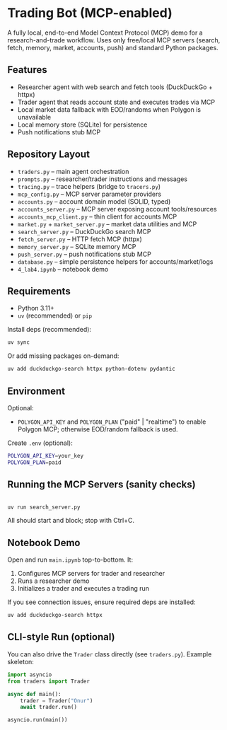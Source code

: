 # Trading Bot (MCP-enabled)

A fully local, end-to-end Model Context Protocol (MCP) demo for a research-and-trade workflow. Uses only free/local MCP servers (search, fetch, memory, market, accounts, push) and standard Python packages.

## Features
- Researcher agent with web search and fetch tools (DuckDuckGo + httpx)
- Trader agent that reads account state and executes trades via MCP
- Local market data fallback with EOD/randoms when Polygon is unavailable
- Local memory store (SQLite) for persistence
- Push notifications stub MCP

## Repository Layout
- `traders.py` – main agent orchestration
- `prompts.py` – researcher/trader instructions and messages
- `tracing.py` – trace helpers (bridge to `tracers.py`)
- `mcp_config.py` – MCP server parameter providers
- `accounts.py` – account domain model (SOLID, typed)
- `accounts_server.py` – MCP server exposing account tools/resources
- `accounts_mcp_client.py` – thin client for accounts MCP
- `market.py` + `market_server.py` – market data utilities and MCP
- `search_server.py` – DuckDuckGo search MCP
- `fetch_server.py` – HTTP fetch MCP (httpx)
- `memory_server.py` – SQLite memory MCP
- `push_server.py` – push notifications stub MCP
- `database.py` – simple persistence helpers for accounts/market/logs
- `4_lab4.ipynb` – notebook demo

## Requirements
- Python 3.11+
- `uv` (recommended) or `pip`

Install deps (recommended):
```bash
uv sync
```

Or add missing packages on-demand:
```bash
uv add duckduckgo-search httpx python-dotenv pydantic
```

## Environment
Optional:
- `POLYGON_API_KEY` and `POLYGON_PLAN` ("paid" | "realtime") to enable Polygon MCP; otherwise EOD/random fallback is used.

Create `.env` (optional):
```bash
POLYGON_API_KEY=your_key
POLYGON_PLAN=paid
```

## Running the MCP Servers (sanity checks)
```bash

uv run search_server.py

```
All should start and block; stop with Ctrl+C.

## Notebook Demo
Open and run `main.ipynb` top-to-bottom. It:
1) Configures MCP servers for trader and researcher
2) Runs a researcher demo
3) Initializes a trader and executes a trading run

If you see connection issues, ensure required deps are installed:
```bash
uv add duckduckgo-search httpx
```

## CLI-style Run (optional)
You can also drive the `Trader` class directly (see `traders.py`). Example skeleton:
```python
import asyncio
from traders import Trader

async def main():
    trader = Trader("Onur")
    await trader.run()

asyncio.run(main())
```

